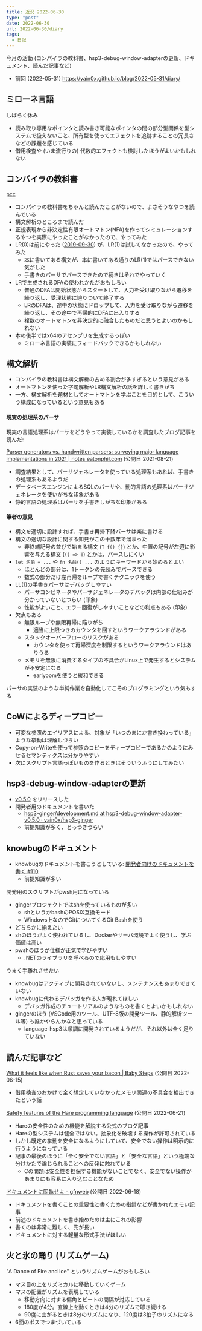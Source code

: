 ```yaml
---
title: 近況 2022-06-30
type: "post"
date: 2022-06-30
url: 2022-06-30/diary
tags:
  - 日記
---
```


今月の活動 (コンパイラの教科書、hsp3-debug-window-adapterの更新、ドキュメント、読んだ記事など)

<!--more-->

- 前回 (2022-05-31) <https://vain0x.github.io/blog/2022-05-31/diary/>

## ミローネ言語

しばらく休み

- 読み取り専用なポインタと読み書き可能なポインタの間の部分型関係を型システムで扱えないこと、所有型を使ってエフェクトを追跡することの冗長さなどの課題を感じている
- 借用検査や (いま流行りの) 代数的エフェクトも検討したほうがよいかもしれない

## コンパイラの教科書

[pcc](https://github.com/vain0x/playground/tree/main/2022-05-30-practical-compiler-construction)

- コンパイラの教科書をちゃんと読んだことがないので、よさそうなやつを読んでいる
- 構文解析のところまで読んだ
- 正規表現から非決定性有限オートマトン(NFA)を作ってシミュレーションするやつを実際にやったことがなかったので、やってみた
- LR(0)は前にやった ([2019-09-30](https://vain0x.github.io/blog/2019-09-30/diary/#lr-構文解析)) が、LR(1)は試してなかったので、やってみた
    - 本に書いてある構文が、本に書いてある通りのLR(1)ではパースできない気がした
    - 手書きのパーサでパースできたので続きはそれでやっていく
- LRで生成されるDFAの使われかたがおもしろい
    - 普通のDFAは開始状態からスタートして、入力を受け取りながら遷移を繰り返し、受理状態に辿りついて終了する
    - LRのDFAは、途中の状態にドロップして、入力を受け取りながら遷移を繰り返し、その途中で再帰的にDFAに出入りする
    - 複数のオートマトンを非決定的に融合したものだと思うとよいのかもしれない
- 本の後半ではx64のアセンブリを生成するっぽい
    - ミローネ言語の実装にフィードバックできるかもしれない

## 構文解析

- コンパイラの教科書は構文解析の占める割合が多すぎるという意見がある
- オートマトンを使った字句解析やLR構文解析の話を詳しく書きがち
- 一方、構文解析を題材としてオートマトンを学ぶことを目的として、こういう構成になっているという意見もある

#### 現実の処理系のパーサ

現実の言語処理系はパーサをどうやって実装しているかを調査したブログ記事を読んだ:

[Parser generators vs. handwritten parsers: surveying major language implementations in 2021 | notes.eatonphil.com](https://notes.eatonphil.com/parser-generators-vs-handwritten-parsers-survey-2021.html) (公開日 2021-08-21)

- 調査結果として、パーサジェネレータを使っている処理系もあれば、手書きの処理系もあるようだ
- データベースエンジンによるSQLのパーサや、動的言語の処理系はパーサジェネレータを使いがちな印象がある
- 静的言語の処理系はパーサを手書きしがちな印象がある

#### 筆者の意見

- 構文を適切に設計すれば、手書き再帰下降パーサは楽に書ける
- 構文の適切な設計に関する知見がこの十数年で溜まった
    - 非終端記号の並びで始まる構文 (`T f() {}`) とか、中置の記号が左辺に影響を与える構文 (`() => T`) とかは、パースしにくい
- `let 名前 = ...` や `fn 名前() ...` のようにキーワードから始めるとよい
    - ほとんどの部分は、1トークンの先読みでパースできる
    - 数式の部分だけ左再帰をループで書くテクニックを使う
- LL(1)の手書きパーサはデバッグしやすい
    - パーサコンビネータやパーサジェネレータのデバッグは内部の仕組みが分かっていないとつらい (印象)
    - 性能がよいこと、エラー回復がしやすいことなどの利点もある (印象)
- 欠点もある
    - 無限ループや無限再帰に陥りがち
        - 適当に上限つきのカウンタを回すというワークアラウンドがある
    - スタックオーバーフローのリスクがある
        - カウンタを使って再帰深度を制限するというワークアラウンドはありうる
    - メモリを無限に消費するタイプの不具合がLinux上で発生するとシステムが不安定になる
        - earlyoomを使うと緩和できる

パーサの実装のような単純作業を自動化してこそのプログラミングという気もする

## CoWによるディープコピー

- 可変な参照のエイリアスによる、対象が「いつのまにか書き換わっている」ような挙動は理解しづらい
- Copy-on-Writeを使って参照のコピーをディープコピーであるかのようにみせるセマンティクスは分かりやすい
- 次にスクリプト言語っぽいものを作るときはそういうふうにしてみたい

## hsp3-debug-window-adapterの更新

- [v0.5.0](https://github.com/vain0x/hsp3-ginger/blob/hsp3-debug-window-adapter-v0.5.0/hsp3-debug-window-adapter/vscode-ext/CHANGELOG.md#v050---2022-06-19) をリリースした
- 開発者用のドキュメントを書いた
    - [hsp3-ginger/development.md at hsp3-debug-window-adapter-v0.5.0 · vain0x/hsp3-ginger](https://github.com/vain0x/hsp3-ginger/blob/hsp3-debug-window-adapter-v0.5.0/hsp3-debug-window-adapter/vscode-ext/development.md)
    - 前提知識が多く、とっつきづらい

## knowbugのドキュメント

- knowbugのドキュメントを書こうとしている: [開発者向けのドキュメントを書く #110](https://github.com/vain0x/knowbug/pull/110)
    - 前提知識が多い

開発用のスクリプトがpwsh用になっている

- gingerプロジェクトではshを使っているものが多い
    - shというかbashのPOSIX互換モード
    - Windows上なのでGitについてくるGit Bashを使う
- どちらかに揃えたい
- shのほうがよく使われているし、Dockerやサーバ環境でよく使うし、学ぶ価値は高い
- pwshのほうが仕様が正気で学びやすい
    - .NETのライブラリを呼べるので応用もしやすい

うまく手離れさせたい

- knowbugはアクティブに開発されていないし、メンテナンスもあまりできていない
- knowbugに代わるデバッガを作る人が現れてほしい
    - デバッガ作成のチュートリアルのようなものを書くとよいかもしれない
- gingerのほう (VSCode用のツール、UTF-8版の開発ツール、静的解析ツール等) も誰かやらんかなと思っている
    - language-hsp3は順調に開発されているようだが、それ以外は全く足りていない

## 読んだ記事など

[What it feels like when Rust saves your bacon | Baby Steps](https://smallcultfollowing.com/babysteps/blog/2022/06/15/what-it-feels-like-when-rust-saves-your-bacon/) (公開日 2022-06-15)

- 借用検査のおかげで全く想定していなかったメモリ関連の不具合を検出できたという話

[Safety features of the Hare programming language](https://harelang.org/blog/2022-06-21-safety-features/) (公開日 2022-06-21)

- Hareの安全性のための機能を解説する公式のブログ記事
- Hareの型システムは健全ではない。抽象化を破壊する操作が許可されている
- しかし既定の挙動を安全になるようにしていて、安全でない操作は明示的に行うようになっている
- 記事の最後のほうに「全く安全でない言語」と「安全な言語」という極端な分けかたで論じられることへの反発に触れている
    - Cの問題は安全性を担保する機能がないことでなく、安全でない操作があまりにも容易に入り込むことなため

[ドキュメントに固執せよ - gfnweb](https://gfngfn.github.io/ja/posts/2022-06-18-be-a-documentation-geek/) (公開日 2022-06-18)

- ドキュメントを書くことの重要性と書くための指針などが書かれたエモい記事
- 前述のドキュメントを書き始めたのは主にこれの影響
- 書くのは非常に難しく、先が長い
- ドキュメントに対する軽量な形式手法がほしい

## 火と氷の踊り (リズムゲーム)

"A Dance of Fire and Ice" というリズムゲームがおもしろい

- マス目の上をリズミカルに移動していくゲーム
- マスの配置がリズムを表現している
    - 移動方向に対する偏角とビートの間隔が対応している
    - 180度が4分。直線上を動くときは4分のリズムで叩き続ける
    - 90度に曲がるときは8分のリズムになり、120度は3拍子のリズムになる
- 6面のボスでつまづいている
